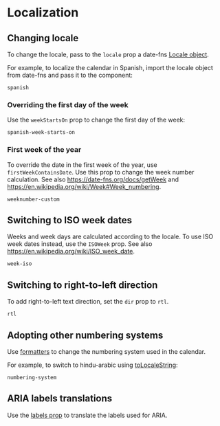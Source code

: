 # Localization

## Changing locale

To change the locale, pass to the `locale` prop a date-fns [Locale object](http://date-fns.org/docs/Locale).

For example, to localize the calendar in Spanish, import the locale object from date-fns and pass it to the component:

```include-example
spanish
```

### Overriding the first day of the week

Use the `weekStartsOn` prop to change the first day of the week:

```include-example
spanish-week-starts-on
```

### First week of the year

To override the date in the first week of the year, use `firstWeekContainsDate`. Use this prop to change the week number calculation.
See also https://date-fns.org/docs/getWeek and https://en.wikipedia.org/wiki/Week#Week_numbering.

```include-example
weeknumber-custom
```

## Switching to ISO week dates

Weeks and week days are calculated according to the locale. To use ISO week dates instead, use the `ISOWeek` prop. See also https://en.wikipedia.org/wiki/ISO_week_date.

```include-example
week-iso
```

## Switching to right-to-left direction

To add right-to-left text direction, set the `dir` prop to `rtl`.

```include-example
rtl
```

## Adopting other numbering systems

Use [formatters](/guides/formatters) to change the numbering system used in the calendar.

For example, to switch to hindu-arabic using [toLocaleString](https://developer.mozilla.org/en/docs/Web/JavaScript/Reference/Global_Objects/Date/toLocaleString):

```include-example
numbering-system
```

## ARIA labels translations

Use the [labels prop](/api/interfaces/daypickerdefaultprops#labels) to translate the labels used for ARIA.
